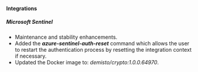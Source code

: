 
#### Integrations

##### Microsoft Sentinel

- Maintenance and stability enhancements.
- Added the ***azure-sentinel-auth-reset*** command which allows the user to restart the authentication process by resetting the integration context if necessary.
- Updated the Docker image to: *demisto/crypto:1.0.0.64970*.

